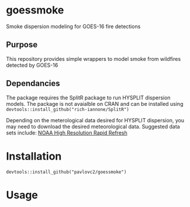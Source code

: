 # goessmoke
Smoke dispersion modeling for GOES-16 fire detections 

## Purpose
This repository provides simple wrappers to model smoke from wildfires detected by GOES-16

## Dependancies
The package requires the SplitR package to run HYSPLIT dispersion models. The package is not avaialble on CRAN and can be installed using ```devtools::install_github("rich-iannone/SplitR")```

Depending on the meterological data desired for HYSPLIT dispersion, you may need to download the desired meteorological data. Suggested data sets include:
[NOAA High Resolution Rapid Refresh](https://rapidrefresh.noaa.gov/hrrr/)

# Installation
```devtools::install_github("pavlovc2/goessmoke")```

# Usage
